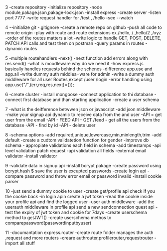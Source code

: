 3
-create repository
-initialize repository
-node module,pakage.json,pakage-lock.json
-install express
-create server
-listen port 7777
-write request handler for /test , /hello
-see --watch

4
--initialize git
-.gitignore
-create a remote repo on github
-push all code to remote origin
-play with route and route extensions ex./hello, / ,hello/2 ,/xyz
-order of the routes matters a lot
-write logic to handle GET, POST, DELETE, PATCH API calls and test them on postman
-query params in routes
-dynamic routes

5
-multiple routehandlers
-next()
-next function add errors along with res.send()
-what is moodleware why do we need it
-how express.js basically handles requests behind the schenes
-difference app.use and app.all
-write dummy auth middlea=ware for admin
-write a dummy auth middleware for all user Routes,except /user /login
-error handling using app.use("/",(err,req,res,next)={});

6
-create cluster
-install mongoose
-connect application to thi database
-connect first database and than starting application
-create a user schema

7
-what is the deifference betwwen json or javascript
-add json middleware
-make your signup api dynamic to receive data from the  and user
-API = get user from the email
-API - FEED API - GET /feed - get all the users from the database
-API - find by id 
-API - delete user

8
-schema options
-add required,unique,lowercase,min,minlength,trim
-add default
-create a cudtom validatetion function for gender
-improve db schema - appropiate validations each field in schema
-add timestamps
-api level validation patch request
-api validation all fields
-external email validator
-install validator

9
-validate data in signup api
-install bcrypt pakage
-create password using bcrypt.hash $ save the user is excupted passwords
-create login api
-compare password and throw error email or password invalid
-install cookie parser

10
-just send a dummy cookie to user
-create get/profile api check if you the cookie back
-in login apin create a jwt token 
-read the cookie inside your profile api and find the logged user
-user auth middleware
-add the userauth middleware in profile api send a new sendconnection quest api
-test the expiry of jwt token and cookie for 7days
-create userschema method to getJWT()
-create userschema methos to comparepassword(passwordinputbyuser)

11
-documantation express.router
-create route folder manages the auth ,request and more routers
-creare authrouter,profilerouter,requestrouter
-import all stuff   
